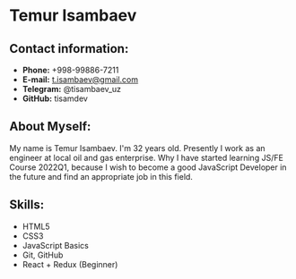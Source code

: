 # Temur Isambaev

## Contact information:

* **Phone:** +998-99886-7211
* **E-mail:** t.isambaev@gmail.com
* **Telegram:** @tisambaev_uz
* **GitHub:** tisamdev

## About Myself: 

My name is Temur Isambaev. I'm 32 years old. Presently I work as an engineer at local oil and gas enterprise. Why I have started learning JS/FE Course 2022Q1, because I wish to become a good JavaScript Developer in the future and find an appropriate job in this field.

## Skills:

* HTML5
* CSS3
* JavaScript Basics
* Git, GitHub
* React + Redux (Beginner)